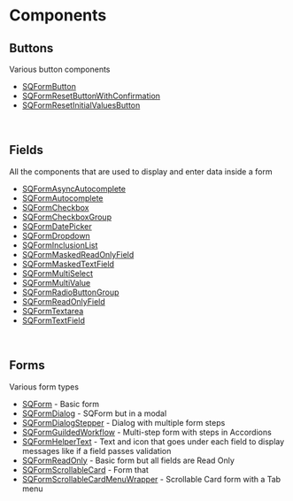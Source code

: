 # Components

## Buttons

Various button components

- [SQFormButton](./buttons/SQFormButton.tsx)
- [SQFormResetButtonWithConfirmation](./buttons/SQFormResetButtonWithConfirmation.tsx)
- [SQFormResetInitialValuesButton](./buttons/SQFormResetInitialValuesButton.tsx)

<br />

## Fields

All the components that are used to display and enter data inside a form

- [SQFormAsyncAutocomplete](./fields/SQFormAsyncAutocomplete)
- [SQFormAutocomplete](./fields/SQFormAutocomplete)
- [SQFormCheckbox](./fields/SQFormCheckbox)
- [SQFormCheckboxGroup](./fields/SQFormCheckboxGroup)
- [SQFormDatePicker](./fields/SQFormDatePicker)
- [SQFormDropdown](./fields/SQFormInclusionList)
- [SQFormInclusionList](./fields/SQFormInclusionList)
- [SQFormMaskedReadOnlyField](./fields/SQFormMasked)
- [SQFormMaskedTextField](./fields/SQFormMasked)
- [SQFormMultiSelect](./fields/SQFormMultiSelect)
- [SQFormMultiValue](./fields/SQFormMultiValue)
- [SQFormRadioButtonGroup](./fields/SQFormRadioButtonGroup)
- [SQFormReadOnlyField](./fields/SQFormReadOnlyField)
- [SQFormTextarea](./fields/SQFormTextarea)
- [SQFormTextField](./fields/SQFormTextField)

<br />

## Forms

Various form types

- [SQForm](./SQForm) - Basic form
- [SQFormDialog](./SQFormDialog) - SQForm but in a modal
- [SQFormDialogStepper](./SQFormDialogStepper) - Dialog with multiple form steps
- [SQFormGuildedWorkflow](./SQFormGuidedWorkflow) - Multi-step form with steps in Accordions
- [SQFormHelperText](./SQFormHelperText) - Text and icon that goes under each field to display messages like if a field passes validation
- [SQFormReadOnly](./SQFormReadOnly) - Basic form but all fields are Read Only
- [SQFormScrollableCard](./SQFormScrollableCard) - Form that
- [SQFormScrollableCardMenuWrapper](./SQFormScrollableCardsMenuWrapper) - Scrollable Card form with a Tab menu
